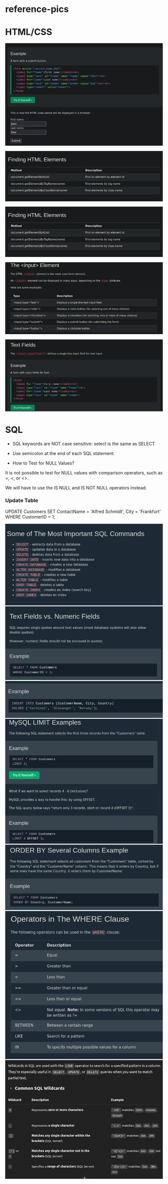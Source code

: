 # reference-pics

# HTML/CSS


![](./images/forms.png)

![](./images/Html_elements.png)

![](./images/image1.png)

![](./images/input_types.png)

![](./images/text_fields.png)

# SQL

- SQL keywords are NOT case sensitive: select is the same as SELECT

- Use semicolon at the end of each SQL statement

- How to Test for NULL Values?

It is not possible to test for NULL values with comparison operators, such as =, <, or <>.

We will have to use the IS NULL and IS NOT NULL operators instead.

### Update Table

UPDATE Customers
SET ContactName = 'Alfred Schmidt', City = 'Frankfurt'
WHERE CustomerID = 1;

![](./images/sql_commands.png)
![](./images/sql_fiels_types.png)
![](./images/sql_insert.png)
![](./images/sql_limit.png)
![](./images/sql_nestedOrdering.png)
![](./images/sql_where.png)
![](./images/sql_wildcards.png)